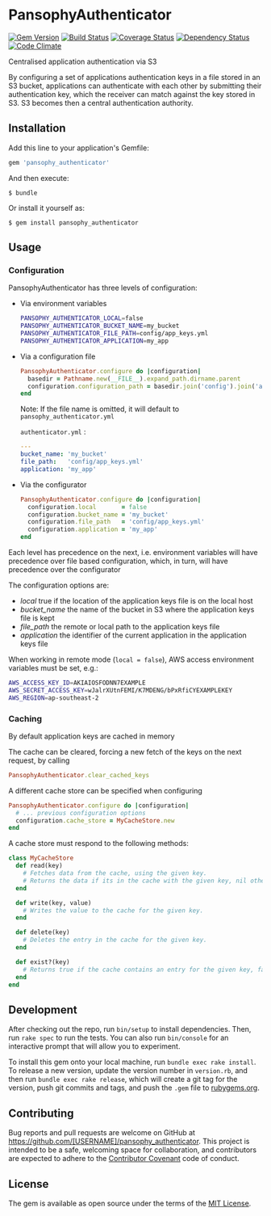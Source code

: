 # PansophyAuthenticator

[![Gem Version](https://badge.fury.io/rb/pansophy_authenticator.svg)](http://badge.fury.io/rb/pansophy_authenticator)
[![Build Status](https://travis-ci.org/sealink/pansophy_authenticator.svg?branch=master)](https://travis-ci.org/sealink/pansophy_authenticator)
[![Coverage Status](https://coveralls.io/repos/github/sealink/pansophy_authenticator/badge.svg?branch=master)](https://coveralls.io/github/sealink/pansophy_authenticator?branch=master)
[![Dependency Status](https://gemnasium.com/sealink/pansophy_authenticator.svg)](https://gemnasium.com/sealink/pansophy_authenticator)
[![Code Climate](https://codeclimate.com/github/sealink/pansophy_authenticator/badges/gpa.svg)](https://codeclimate.com/github/sealink/pansophy_authenticator)

Centralised application authentication via S3

By configuring a set of applications authentication keys in a file stored in an S3 bucket, 
applications can authenticate with each other by submitting their authentication key, 
which the receiver can match against the key stored in S3.
S3 becomes then a central authentication authority.

## Installation

Add this line to your application's Gemfile:

```ruby
gem 'pansophy_authenticator'
```

And then execute:

    $ bundle

Or install it yourself as:

    $ gem install pansophy_authenticator

## Usage

### Configuration

PansophyAuthenticator has three levels of configuration:

* Via environment variables
    
    ```bash
    PANSOPHY_AUTHENTICATOR_LOCAL=false
    PANSOPHY_AUTHENTICATOR_BUCKET_NAME=my_bucket
    PANSOPHY_AUTHENTICATOR_FILE_PATH=config/app_keys.yml
    PANSOPHY_AUTHENTICATOR_APPLICATION=my_app
    ```
    
* Via a configuration file

    ```ruby
    PansophyAuthenticator.configure do |configuration|
      basedir = Pathname.new(__FILE__).expand_path.dirname.parent
      configuration.configuration_path = basedir.join('config').join('authenticator.yml')
    end
    ```
    Note: If the file name is omitted, it will default to ``pansophy_authenticator.yml``

    ``authenticator.yml`` :
    ```yaml
    ---
    bucket_name: 'my_bucket'
    file_path:   'config/app_keys.yml'
    application: 'my_app'
    ```
    
* Via the configurator
    
    ```ruby
    PansophyAuthenticator.configure do |configuration|
      configuration.local       = false
      configuration.bucket_name = 'my_bucket'
      configuration.file_path   = 'config/app_keys.yml'
      configuration.application = 'my_app'
    end
    ```

Each level has precedence on the next, i.e. environment variables will have precedence over file based configuration, which, in turn, will have precedence over the configurator

The configuration options are:

* *local* true if the location of the application keys file is on the local host
* *bucket_name* the name of the bucket in S3 where the application keys file is kept
* *file_path* the remote or local path to the application keys file
* *application* the identifier of the current application in the application keys file

When working in remote mode (``local = false``), AWS access environment variables must be set, e.g.:
    
```bash
AWS_ACCESS_KEY_ID=AKIAIOSFODNN7EXAMPLE
AWS_SECRET_ACCESS_KEY=wJalrXUtnFEMI/K7MDENG/bPxRfiCYEXAMPLEKEY
AWS_REGION=ap-southeast-2
```

### Caching

By default application keys are cached in memory

The cache can be cleared, forcing a new fetch of the keys on the next request, by calling

```ruby
PansophyAuthenticator.clear_cached_keys
```

A different cache store can be specified when configuring

```ruby
PansophyAuthenticator.configure do |configuration|
  # ... previous configuration options
  configuration.cache_store = MyCacheStore.new
end
```

A cache store must respond to the following methods:

```ruby
class MyCacheStore
  def read(key)
    # Fetches data from the cache, using the given key. 
    # Returns the data if its in the cache with the given key, nil otherwise.
  end

  def write(key, value)
    # Writes the value to the cache for the given key.
  end

  def delete(key)
    # Deletes the entry in the cache for the given key.
  end

  def exist?(key)
    # Returns true if the cache contains an entry for the given key, false otherwise.
  end
end
```

## Development

After checking out the repo, run `bin/setup` to install dependencies. Then, run `rake spec` to run the tests. You can also run `bin/console` for an interactive prompt that will allow you to experiment.

To install this gem onto your local machine, run `bundle exec rake install`. To release a new version, update the version number in `version.rb`, and then run `bundle exec rake release`, which will create a git tag for the version, push git commits and tags, and push the `.gem` file to [rubygems.org](https://rubygems.org).

## Contributing

Bug reports and pull requests are welcome on GitHub at https://github.com/[USERNAME]/pansophy_authenticator. This project is intended to be a safe, welcoming space for collaboration, and contributors are expected to adhere to the [Contributor Covenant](http://contributor-covenant.org) code of conduct.


## License

The gem is available as open source under the terms of the [MIT License](http://opensource.org/licenses/MIT).

